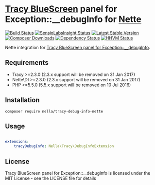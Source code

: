 [Tracy BlueScreen](https://tracy.nette.org) panel for Exception::__debugInfo for [Nette](https://nette.org)
===========================================================================================================

[![Build Status](https://img.shields.io/travis/nella/tracy-debug-info-nette/master.svg?style=flat-square)](https://travis-ci.org/nella/tracy-debug-info-nette)
[![SensioLabsInsight Status](https://img.shields.io/sensiolabs/i/0359efa5-f917-4808-9462-7362f496f815.svg?style=flat-square)](https://insight.sensiolabs.com/projects/0359efa5-f917-4808-9462-7362f496f815)
[![Latest Stable Version](https://img.shields.io/packagist/v/nella/tracy-debug-info-nette.svg?style=flat-square)](https://packagist.org/packages/nella/tracy-debug-info-nette)
[![Composer Downloads](https://img.shields.io/packagist/dt/nella/tracy-debug-info-nette.svg?style=flat-square)](https://packagist.org/packages/nella/tracy-debug-info-nette)
[![Dependency Status](https://img.shields.io/versioneye/d/user/projects/565b8b134052e8003b000001.svg?style=flat-square)](https://www.versioneye.com/user/projects/565b8b134052e8003b000001)
[![HHVM Status](https://img.shields.io/hhvm/nella/tracy-debug-info-nette.svg?style=flat-square)](http://hhvm.h4cc.de/package/nella/tracy-debug-info-nette)

Nette integration for [Tracy BlueScreen panel for Exception::__debugInfo](https://github.com/nella/tracy-debug-info).

Requirements
------------
- Tracy >=2.3.0 (2.3.x support will be removed on 31 Jan 2017)
- Nette\DI >=2.3.0 (2.3.x support will be removed on 31 Jan 2017)
- PHP >=5.5.0 (5.5.x support will be removed on 10 Jul 2016)

Installation
------------

```
composer require nella/tracy-debug-info-nette
```

Usage
------

```yaml

extensions:
	tracyDebugInfo: Nella\Tracy\DebugInfoExtension

```

License
-------
Tracy BlueScreen panel for Exception::__debugInfo is licensed under the MIT License - see the LICENSE file for details
